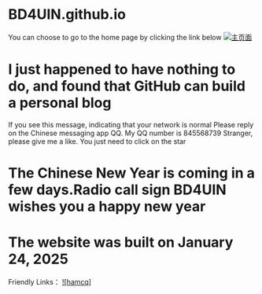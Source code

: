 # BD4UIN.github.io
You can choose to go to the home page by clicking the link below
[![主页面](https://img.shields.io/badge/访问-主页面-blue)](index.html)
# I just happened to have nothing to do, and found that GitHub can build a personal blog
If you see this message, indicating that your network is normal
Please reply on the Chinese messaging app QQ. My QQ number is 845568739
Stranger, please give me a like. You just need to click on the star
# The Chinese New Year is coming in a few days.Radio call sign BD4UIN wishes you a happy new year
# The website was built on January 24, 2025
Friendly Links：
[![hamcq]](https://www.hamcq.cn/BD4UIN)
